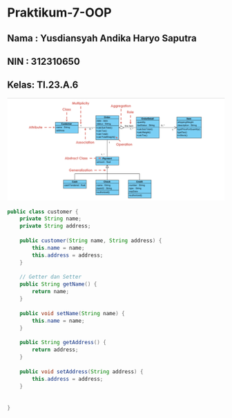 # Praktikum-7-OOP

## Nama : Yusdiansyah Andika Haryo Saputra 
## NIN  : 312310650
## Kelas: TI.23.A.6

![Alt Text](Screenshot(290)1.png)
```java
public class customer {
    private String name;
    private String address;

    public customer(String name, String address) {
        this.name = name;
        this.address = address;
    }

    // Getter dan Setter
    public String getName() {
        return name;
    }

    public void setName(String name) {
        this.name = name;
    }

    public String getAddress() {
        return address;
    }

    public void setAddress(String address) {
        this.address = address;
    }


}
```
